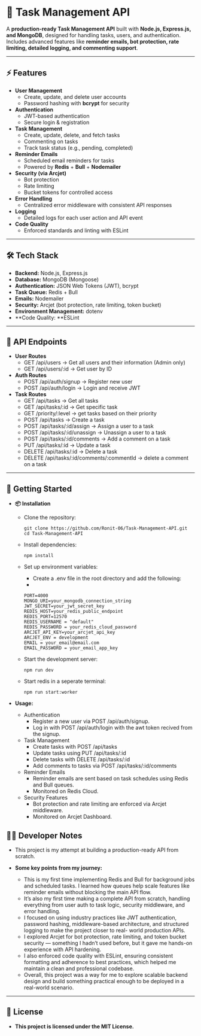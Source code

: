 # 📝 Task Management API

A **production-ready Task Management API** built with **Node.js, Express.js, and MongoDB**, designed for handling tasks, users, and authentication.  
Includes advanced features like **reminder emails, bot protection, rate limiting, detailed logging, and commenting support**.

---

## ⚡ Features

- **User Management**
  - Create, update, and delete user accounts
  - Password hashing with **bcrypt** for security
- **Authentication**
  - JWT-based authentication
  - Secure login & registration
- **Task Management**
  - Create, update, delete, and fetch tasks
  - Commenting on tasks
  - Track task status (e.g., pending, completed)
- **Reminder Emails**
  - Scheduled email reminders for tasks
  - Powered by **Redis** + **Bull** + **Nodemailer**
- **Security (via Arcjet)**
  - Bot protection
  - Rate limiting
  - Bucket tokens for controlled access
- **Error Handling**
  - Centralized error middleware with consistent API responses
- **Logging**
  - Detailed logs for each user action and API event
- **Code Quality**
  - Enforced standards and linting with ESLint

---

## 🛠️ Tech Stack

- **Backend:** Node.js, Express.js  
- **Database:** MongoDB (Mongoose)  
- **Authentication:** JSON Web Tokens (JWT), bcrypt  
- **Task Queue:** Redis + Bull  
- **Emails:** Nodemailer  
- **Security:** Arcjet (bot protection, rate limiting, token bucket)  
- **Environment Management:** dotenv
- **Code Quality: **ESLint

---

## 📌 API Endpoints

- **User Routes**
  - GET /api/users → Get all users and their information (Admin only)
  - GET /api/users/:id → Get user by ID
- **Auth Routes**
  - POST /api/auth/signup → Register new user
  - POST /api/auth/login → Login and receive JWT
- **Task Routes**
  - GET /api/tasks → Get all tasks
  - GET /api/tasks/:id → Get specific task
  - GET /priority/:level → get tasks based on their priority
  - POST /api/tasks → Create a task
  - POST /api/tasks/:id/assign → Assign a user to a task
  - POST /api/tasks/:id/unassign → Unassign a user to a task
  - POST /api/tasks/:id/comments → Add a comment on a task
  - PUT /api/tasks/:id → Update a task
  - DELETE /api/tasks/:id → Delete a task
  - DELETE /api/tasks/:id/comments/:commentId → delete a comment on a task

---

## 🚀 Getting Started

  - **📦 Installation**
     - Clone the repository:
       
       ```
       git clone https://github.com/Ronit-06/Task-Management-API.git
       cd Task-Management-API
       ```
       
    - Install dependencies:
      
      ```
      npm install
      ```
      
    - Set up environment variables:
      - Create a .env file in the root directory and add the following:
      - 
      ```
      PORT=4000
      MONGO_URI=your_mongodb_connection_string
      JWT_SECRET=your_jwt_secret_key
      REDIS_HOST=your_redis_public_endpoint
      REDIS_PORT=12570
      REDIS_USERNAME = "default" 
      REDIS_PASSWORD = your_redis_cloud_password
      ARCJET_API_KEY=your_arcjet_api_key
      ARCJET_ENV = development
      EMAIL = your_email@email.com
      EMAIL_PASSWORD = your_email_app_key
      ```
    - Start the development server:

      ```
      npm run dev
      ```
      
    - Start redis in a seperate terminal:
   
      ```
      npm run start:worker
      ```
      
  - **Usage:**
    - Authentication
      - Register a new user via POST /api/auth/signup.
      - Log in with POST /api/auth/login with the awt token recived from the signup.
    - Task Management
      - Create tasks with POST /api/tasks
      - Update tasks using PUT /api/tasks/:id
      - Delete tasks with DELETE /api/tasks/:id
      - Add comments to tasks via POST /api/tasks/:id/comments
    - Reminder Emails
        - Reminder emails are sent based on task schedules using Redis and Bull queues.
        - Monitored on Redis Cloud.
    -  Security Features
        - Bot protection and rate limiting are enforced via Arcjet middleware.
        - Monitored on Arcjet Dashboard.
      
## 👨‍💻 Developer Notes 

- This project is my attempt at building a production-ready API from scratch.
  
- **Some key points from my journey:**
  - This is my first time implementing Redis and Bull for background jobs and scheduled tasks. I learned how queues help scale features like reminder emails without blocking        the main API flow.
  - It’s also my first time making a complete API from scratch, handling everything from user auth to task logic, security middleware, and error handling.
  - I focused on using industry practices like JWT authentication, password hashing, middleware-based architecture, and structured logging to make the project closer to real-       world production APIs.
  - I explored Arcjet for bot protection, rate limiting, and token bucket security — something I hadn’t used before, but it gave me hands-on experience with API hardening.
  - I also enforced code quality with ESLint, ensuring consistent formatting and adherence to best practices, which helped me maintain a clean and professional codebase.
  - Overall, this project was a way for me to explore scalable backend design and build something practical enough to be deployed in a real-world scenario.

---

## 📜 License

- **This project is licensed under the MIT License.**

